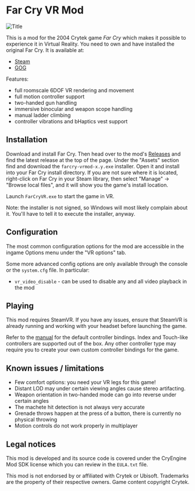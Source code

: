 # Far Cry VR Mod

![Title](title.jpg)

This is a mod for the 2004 Crytek game *Far Cry* which makes it possible to experience it in Virtual Reality.
You need to own and have installed the original Far Cry. It is available at:
* [Steam](https://store.steampowered.com/app/13520/Far_Cry/)
* [GOG](https://www.gog.com/en/game/far_cry)

Features:
- full roomscale 6DOF VR rendering and movement
- full motion controller support
- two-handed gun handling
- immersive binocular and weapon scope handling
- manual ladder climbing
- controller vibrations and bHaptics vest support

## Installation

Download and install Far Cry. Then head over to the mod's [Releases](https://github.com/fholger/farcry_vrmod/releases) and
find the latest release at the top of the page. Under the "Assets" section find and download the `farcry-vrmod-x.y.exe` installer.
Open it and install into your Far Cry install directory. If you are not sure where it is located,
right-click on Far Cry in your Steam library, then select "Manage" -> "Browse local files", and it will show you the game's install location.

Launch `FarCryVR.exe` to start the game in VR.

Note: the installer is not signed, so Windows will most likely complain about it. You'll have to tell it to execute the installer, anyway.

## Configuration

The most common configuration options for the mod are accessible in the ingame Options menu under the "VR options" tab.

Some more advanced config options are only available through the console or the `system.cfg` file. In particular:
- `vr_video_disable` - can be used to disable any and all video playback in the mod

## Playing

This mod requires SteamVR. If you have any issues, ensure that SteamVR is already running and working with your headset before launching the game.

Refer to the [manual](https://farcryvr.de/manual/) for the default controller bindings. Index and Touch-like controllers are supported out of the box. Any other controller type may require you to create your own custom controller bindings for the game.

## Known issues / limitations

- Few comfort options: you need your VR legs for this game!
- Distant LOD may under certain viewing angles cause stereo artifacting.
- Weapon orientation in two-handed mode can go into reverse under certain angles
- The machete hit detection is not always very accurate
- Grenade throws happen at the press of a button, there is currently no physical throwing
- Motion controls do not work properly in multiplayer

## Legal notices

This mod is developed and its source code is covered under the CryEngine Mod SDK license which you can review in the `EULA.txt` file.

This mod is not endorsed by or affiliated with Crytek or Ubisoft.  Trademarks are the property of their respective owners. Game content copyright Crytek.
